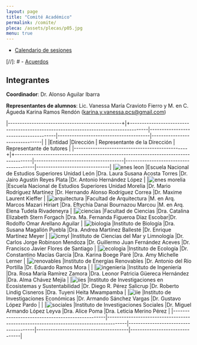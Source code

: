 ```yaml
---
layout: page
title: "Comité Académico"
permalink: /comite/
pleca: /assets/plecas/p05.jpg
menu: true
---
```


 - [Calendario de sesiones](/comite/calendario)
 
 [//]: # - [Acuerdos](/comite/acuerdos)


## Integrantes

**Coordinador**: Dr. Alonso Aguilar Ibarra

**Representantes de alumnos**: Lic. Vanessa María Cravioto Fierro y M. en C. Águeda Karina Ramos Rendón (karina.y.vanessa.pcs@gmail.com)  

|------------------------------------------------+|+-------------------------------------------------------------------------------------|--------------------------------------|---------------------------------------|-------------------------------|
|                                                 |Entidad                                                                               |Dirección                       		| Representante de la Dirección         | Representante de tutores      |
|------------------------------------------------+|+-------------------------------------------------------------------------------------|--------------------------------------|---------------------------------------|-------------------------------|
|![enes leon](/assets/logos/enes-leon.png)        |Escuela Nacional de Estudios Superiores Unidad León 									 |Dra. Laura Susana Acosta Torres 		|Dr. Jairo Agustín Reyes Plata          |Dr. Antonio Hernández López |
|![enes morelia](/assets/logos/enes-morelia.png)  |Escuela Nacional de Estudios Superiores Unidad Morelia       						 |Dr. Mario Rodríguez Martínez 		|Dr. Hernando Alonso Rodríguez Correa             |Dr. Maxime Laurent Kieffer          |
|![arquitectura](/assets/logos/arquitectura.png)  |Facultad de Arquitectura      														 |M. en Arq. Marcos Mazari Hiriart		|Dra. Eftychia Danai Bournazou Marcou    |M. en Arq. Elena Tudela Rivadeneyra   |
|![ciencias](/assets/logos/ciencias.png)		  |Facultad de Ciencias     															 |Dra. Catalina Elizabeth Stern Forgach |Dra. Ma. Fernanda Figueroa Díaz Escobar|Dr. Rodolfo Omar Arellano Aguilar  |
|![biologia](/assets/logos/ibiol.png)			  |Instituto de Biología    															 |Dra. Susana Magallón Puebla       |Dra. Andrea Martínez Ballesté          |Dr. Enrique Martínez Meyer       |
|![icmyl](/assets/logos/icml.png)				  |Instituto de Ciencias del Mar y Limnología   										 |Dr. Carlos Jorge Robinson Mendoza          |Dr. Guillermo Juan Fernández Aceves    |Dr. Francisco Javier Flores de Santiago    |
|![ecologia](/assets/logos/ecologia.png)		  |Instituto de Ecología    															 |Dr. Constantino Macías García         |Dra. Karina Boege Paré                 |Dra. Amy Michelle Lerner       |
|![renovables](/assets/logos/ier.png)			  |Instituto de Energías Renovables     												 |Dr. Antonio del Río Portilla          |Dr. Eduardo Ramos Mora           |                            |
|![ingenieria](/assets/logos/ingenieria.png)	  |Instituto de Ingeniería      														 |Dra. Rosa María Ramírez Zamora       |Dra. Leonor Patricia Güereca Hernández |Dra. Alma Chávez Mejía         |
|![iies](/assets/logos/iies.png)				  |Instituto de Investigaciones en Ecosistemas y Sustentabilidad     					 |Dr. Diego R. Pérez Salicrup        |Dr. Roberto Lindig Cisneros                |Dra. Tuyeni Heita Mwampamba       |
|![iie](/assets/logos/economicas.png)			  |Instituto de Investigaciones Económicas      										 |Dr. Armando Sánchez Vargas         |Dr. Gustavo López Pardo            |                                  |
|![sociales](/assets/logos/sociales.png)		  |Instituto de Investigaciones Sociales    											 |Dr. Miguel Armando López Leyva        |Dra. Alice Poma                        |Dra. Leticia Merino Pérez      |
|-------------------------------------------------|--------------------------------------------------------------------------------------|--------------------------------------|---------------------------------------|-------------------------------|
